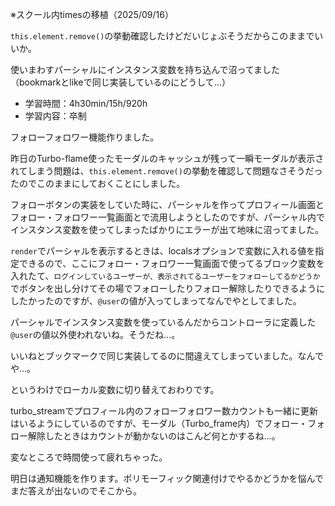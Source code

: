 ※スクール内timesの移植（2025/09/16）


`this.element.remove()`の挙動確認したけどだいじょぶそうだからこのままでいいか。

使いまわすパーシャルにインスタンス変数を持ち込んで沼ってました（bookmarkとlikeで同じ実装しているのにどうして…）


- 学習時間：4h30min/15h/920h
- 学習内容：卒制
  

フォローフォロワー機能作りました。

昨日のTurbo-flame使ったモーダルのキャッシュが残って一瞬モーダルが表示されてしまう問題は、`this.element.remove()`の挙動を確認して問題なさそうだったのでこのままにしておくことにしました。
  

フォローボタンの実装をしていた時に、パーシャルを作ってプロフィール画面とフォロー・フォロワー一覧画面とで流用しようとしたのですが、パーシャル内でインスタンス変数を使ってしまったばかりにエラーが出て地味に沼ってました。

`render`でパーシャルを表示するときは、localsオプションで変数に入れる値を指定できるので、ここにフォロー・フォロワー一覧画面で使ってるブロック変数を入れたて、`ログインしているユーザーが、表示されてるユーザーをフォローしてるかどうか`でボタンを出し分けてその場でフォローしたりフォロー解除したりできるようにしたかったのですが、`@user`の値が入ってしまってなんでやとしてました。

パーシャルでインスタンス変数を使っているんだからコントローラに定義した`@user`の値以外使われないね。そうだね…。

いいねとブックマークで同じ実装してるのに間違えてしまっていました。なんでや…。

というわけでローカル変数に切り替えておわりです。

turbo_streamでプロフィール内のフォローフォロワー数カウントも一緒に更新はいるようにしているのですが、モーダル（Turbo_frame内）でフォロー・フォロー解除したときはカウントが動かないのはこんど何とかするね…。

変なところで時間使って疲れちゃった。
  

明日は通知機能を作ります。ポリモーフィック関連付けでやるかどうかを悩んでまだ答えが出ないのでそこから。

